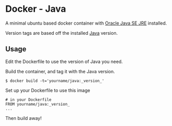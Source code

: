 # Docker - Java

A minimal ubuntu based docker container with [Oracle Java SE JRE](http://www.oracle.com/technetwork/java/javase/downloads) installed.

Version tags are based off the installed [Java](http://www.oracle.com/technetwork/java/javase/downloads) version.

## Usage

Edit the Dockerfile to use the version of Java you need. 

Build the container, and tag it with the Java version.

```
$ docker build -t='yourname/java:_version_'
```

Set up your Dockerfile to use this image

```
# in your Dockerfile
FROM yourname/java:_version_
...
```

Then build away!